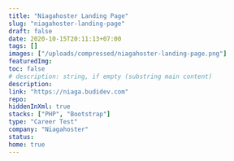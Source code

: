 ```yaml
---
title: "Niagahoster Landing Page"
slug: "niagahoster-landing-page"
draft: false
date: 2020-10-15T20:11:13+07:00
tags: []
images: ["/uploads/compressed/niagahoster-landing-page.png"]
featuredImg:
toc: false
# description: string, if empty (substring main content)
description:
link: "https://niaga.budidev.com"
repo:
hiddenInXml: true
stacks: ["PHP", "Bootstrap"]
type: "Career Test"
company: "Niagahoster"
status:
home: true
---
```

